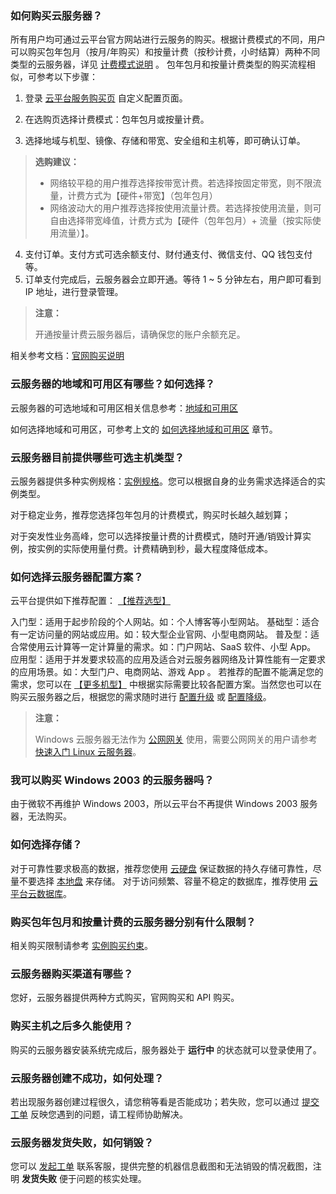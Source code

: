 ### 如何购买云服务器？

所有用户均可通过云平台官方网站进行云服务的购买。根据计费模式的不同，用户可以购买包年包月（按月/年购买）和按量计费（按秒计费，小时结算）两种不同类型的云服务器，详见 [计费模式说明](/document/product/213/2180) 。
包年包月和按量计费类型的购买流程相似，可参考以下步骤：

1. 登录 [云平台服务购买页](http://buy.tcecqpoc.fsphere.cn/cvm?tab=custom&regionId=1&zoneId=0&step=1&bandwidthType=BANDWIDTH_PREPAID) 自定义配置页面。

2.  在选购页选择计费模式：包年包月或按量计费。

3. 选择地域与机型、镜像、存储和带宽、安全组和主机等，即可确认订单。
>**选购建议：**
>- 网络较平稳的用户推荐选择按带宽计费。若选择按固定带宽，则不限流量，计费方式为【硬件+带宽】（包年包月）
>- 网络波动大的用户推荐选择按使用流量计费。若选择按使用流量，则可自由选择带宽峰值，计费方式为【硬件（包年包月）+ 流量（按实际使用流量）】。

4. 支付订单。支付方式可选余额支付、财付通支付、微信支付、QQ 钱包支付等。
5. 订单支付完成后，云服务器会立即开通。等待 1 ~ 5 分钟左右，用户即可看到 IP 地址，进行登录管理。

> **注意：**
>
> 开通按量计费云服务器后，请确保您的账户余额充足。

相关参考文档：[官网购买说明](/document/product/213/6998) 

### 云服务器的地域和可用区有哪些？如何选择？

云服务器的可选地域和可用区相关信息参考：[地域和可用区](/document/product/213/6091)

如何选择地域和可用区，可参考上文的 [如何选择地域和可用区](/document/product/213/6091#.E5.A6.82.E4.BD.95.E9.80.89.E6.8B.A9.E5.9C.B0.E5.9F.9F.E5.92.8C.E5.8F.AF.E7.94.A8.E5.8C.BA) 章节。

### 云服务器目前提供哪些可选主机类型？

云服务器提供多种实例规格：[实例规格](/document/product/213/11518)。您可以根据自身的业务需求选择适合的实例类型。

对于稳定业务，推荐您选择包年包月的计费模式，购买时长越久越划算； 

对于突发性业务高峰，您可以选择按量计费的计费模式，随时开通/销毁计算实例，按实例的实际使用量付费。计费精确到秒，最大程度降低成本。 

### 如何选择云服务器配置方案？

云平台提供如下推荐配置： [【推荐选型】](/act/recommended) 

入门型：适用于起步阶段的个人网站。如：个人博客等小型网站。
基础型：适合有一定访问量的网站或应用。如：较大型企业官网、小型电商网站。
普及型：适合常使用云计算等一定计算量的需求。如：门户网站、SaaS 软件、小型 App。
应用型：适用于并发要求较高的应用及适合对云服务器网络及计算性能有一定要求的应用场景。如：大型门户、电商网站、游戏 App 。
若推荐的配置不能满足您的需求，您可以在 [【更多机型】](http://buy.tcecqpoc.fsphere.cn/cvm?tabIndex=1) 中根据实际需要比较各配置方案。当然您也可以在购买云服务器之后，根据您的需求随时进行 [配置升级](/document/product/213/2178#.E9.85.8D.E7.BD.AE.E5.8D.87.E7.BA.A7)  或 [配置降级](/document/product/213/2178#.E9.85.8D.E7.BD.AE.E9.99.8D.E7.BA.A7)。

> **注意：**
>
> Windows 云服务器无法作为 [公网网关](/document/product/215/1682) 使用，需要公网网关的用户请参考  [快速入门 Linux 云服务器](/doc/product/213/2936)。

### 我可以购买 Windows 2003 的云服务器吗？

由于微软不再维护 Windows 2003，所以云平台不再提供 Windows 2003 服务器，无法购买。

### 如何选择存储？

对于可靠性要求极高的数据，推荐您使用 [云硬盘](/document/product/213/4953) 保证数据的持久存储可靠性，尽量不要选择 [本地盘](/doc/product/213/5798) 来存储。
对于访问频繁、容量不稳定的数据库，推荐使用 [云平台云数据库](/product/cdb-overview)。

### 购买包年包月和按量计费的云服务器分别有什么限制？

相关购买限制请参考 [实例购买约束](/document/product/213/2664)。

### 云服务器购买渠道有哪些？

您好，云服务器提供两种方式购买，官网购买和 API 购买。

### 购买主机之后多久能使用？

购买的云服务器安装系统完成后，服务器处于 **运行中** 的状态就可以登录使用了。

### 云服务器创建不成功，如何处理？

若出现服务器创建过程很久，请您稍等看是否能成功；若失败，您可以通过 [提交工单](http://console.tcecqpoc.fsphere.cn/workorder/category) 反映您遇到的问题，请工程师协助解决。

### 云服务器发货失败，如何销毁？

您可以 [发起工单](http://console.tcecqpoc.fsphere.cn/workorder/category) 联系客服，提供完整的机器信息截图和无法销毁的情况截图，注明 **发货失败** 便于问题的核实处理。
